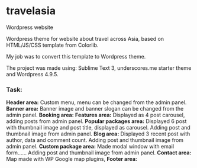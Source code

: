 # travelasia
Wordpress website

Wordpress theme for website about travel across Asia, based on HTML/JS/CSS template from Colorlib.

My job was to convert this template to Wordpress theme.

The project was made using: Sublime Text 3, underscores.me starter theme and Wordpress 4.9.5.
<h3>Task:</h3>
<strong>Header area:</strong> Custom menu, menu can be changed from the admin panel.
<strong>Banner area:</strong> Banner image and banner slogan can be changed from the admin panel.
<strong>Booking area:</strong>
<strong>Features area:</strong> Displayed as 4 post carousel, adding posts from admin panel.
<strong>Popular packages area:</strong> Displayed 6 post with thumbnail image and post title, displayed as carousel. Adding post and thumbnail image from admin panel.
<strong>Blog area:</strong> Displayed 3 recent post with author, data and comment count. Adding post and thumbnail image from admin panel.
<strong>Custom package area:</strong> Made modal window with email form…… Adding post and thumbnail image from admin panel.
<strong>Contact area:</strong> Map made with WP Google map plugins,
<strong>Footer area:</strong>